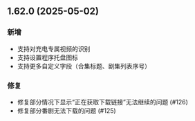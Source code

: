 ## 1.62.0 (2025-05-02)
### 新增
* 支持对充电专属视频的识别
* 支持设置程序托盘图标
* 支持更多自定义字段（合集标题、剧集列表序号）

### 修复
* 修复部分情况下显示“正在获取下载链接”无法继续的问题 (#126)
* 修复部分番剧无法下载的问题 (#125)